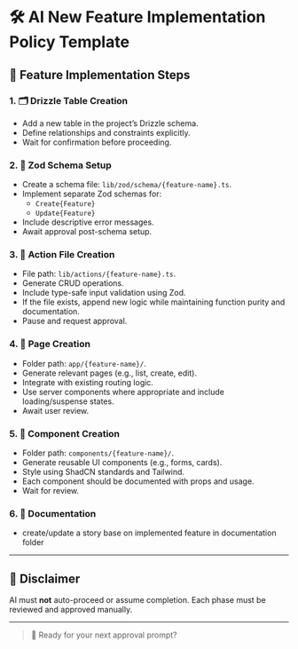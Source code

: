 # 🛠 AI New Feature Implementation Policy Template

## 🔧 Feature Implementation Steps

### 1. 🗂️ Drizzle Table Creation
- Add a new table in the project’s Drizzle schema.
- Define relationships and constraints explicitly.
- Wait for confirmation before proceeding.

### 2. 📑 Zod Schema Setup
- Create a schema file: `lib/zod/schema/{feature-name}.ts`.
- Implement separate Zod schemas for:
  - `Create{Feature}`
  - `Update{Feature}`
- Include descriptive error messages.
- Await approval post-schema setup.

### 3. 🧭 Action File Creation
- File path: `lib/actions/{feature-name}.ts`.
- Generate CRUD operations.
- Include type-safe input validation using Zod.
- If the file exists, append new logic while maintaining function purity and documentation.
- Pause and request approval.

### 4. 🧾 Page Creation
- Folder path: `app/{feature-name}/`.
- Generate relevant pages (e.g., list, create, edit).
- Integrate with existing routing logic.
- Use server components where appropriate and include loading/suspense states.
- Await user review.

### 5. 🎨 Component Creation
- Folder path: `components/{feature-name}/`.
- Generate reusable UI components (e.g., forms, cards).
- Style using ShadCN standards and Tailwind.
- Each component should be documented with props and usage.
- Wait for review.

### 6. 🎨 Documentation
- create/update a story base on implemented feature in documentation folder
---

## 🛑 Disclaimer
AI must **not** auto-proceed or assume completion. Each phase must be reviewed and approved manually.

---

> 💬 Ready for your next approval prompt?
